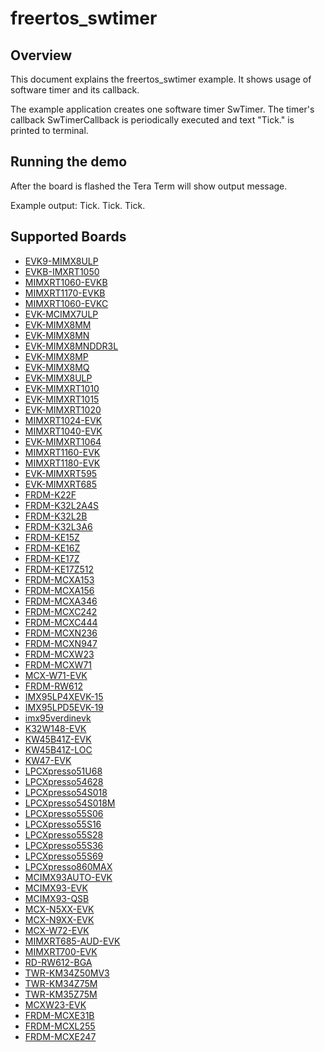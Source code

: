 # freertos_swtimer

## Overview
This document explains the freertos_swtimer example. It shows usage of software timer and its
callback.

The example application creates one software timer SwTimer. The timer's callback SwTimerCallback is
periodically executed and text "Tick." is printed to terminal.



## Running the demo
After the board is flashed the Tera Term will show output message.

Example output:
Tick.
Tick.
Tick.

## Supported Boards
- [EVK9-MIMX8ULP](../../_boards/evk9mimx8ulp/freertos_examples/freertos_swtimer/example_board_readme.md)
- [EVKB-IMXRT1050](../../_boards/evkbimxrt1050/freertos_examples/freertos_swtimer/example_board_readme.md)
- [MIMXRT1060-EVKB](../../_boards/evkbmimxrt1060/freertos_examples/freertos_swtimer/example_board_readme.md)
- [MIMXRT1170-EVKB](../../_boards/evkbmimxrt1170/freertos_examples/freertos_swtimer/example_board_readme.md)
- [MIMXRT1060-EVKC](../../_boards/evkcmimxrt1060/freertos_examples/freertos_swtimer/example_board_readme.md)
- [EVK-MCIMX7ULP](../../_boards/evkmcimx7ulp/freertos_examples/freertos_swtimer/example_board_readme.md)
- [EVK-MIMX8MM](../../_boards/evkmimx8mm/freertos_examples/freertos_swtimer/example_board_readme.md)
- [EVK-MIMX8MN](../../_boards/evkmimx8mn/freertos_examples/freertos_swtimer/example_board_readme.md)
- [EVK-MIMX8MNDDR3L](../../_boards/evkmimx8mnddr3l/freertos_examples/freertos_swtimer/example_board_readme.md)
- [EVK-MIMX8MP](../../_boards/evkmimx8mp/freertos_examples/freertos_swtimer/example_board_readme.md)
- [EVK-MIMX8MQ](../../_boards/evkmimx8mq/freertos_examples/freertos_swtimer/example_board_readme.md)
- [EVK-MIMX8ULP](../../_boards/evkmimx8ulp/freertos_examples/freertos_swtimer/example_board_readme.md)
- [EVK-MIMXRT1010](../../_boards/evkmimxrt1010/freertos_examples/freertos_swtimer/example_board_readme.md)
- [EVK-MIMXRT1015](../../_boards/evkmimxrt1015/freertos_examples/freertos_swtimer/example_board_readme.md)
- [EVK-MIMXRT1020](../../_boards/evkmimxrt1020/freertos_examples/freertos_swtimer/example_board_readme.md)
- [MIMXRT1024-EVK](../../_boards/evkmimxrt1024/freertos_examples/freertos_swtimer/example_board_readme.md)
- [MIMXRT1040-EVK](../../_boards/evkmimxrt1040/freertos_examples/freertos_swtimer/example_board_readme.md)
- [EVK-MIMXRT1064](../../_boards/evkmimxrt1064/freertos_examples/freertos_swtimer/example_board_readme.md)
- [MIMXRT1160-EVK](../../_boards/evkmimxrt1160/freertos_examples/freertos_swtimer/example_board_readme.md)
- [MIMXRT1180-EVK](../../_boards/evkmimxrt1180/freertos_examples/freertos_swtimer/example_board_readme.md)
- [EVK-MIMXRT595](../../_boards/evkmimxrt595/freertos_examples/freertos_swtimer/example_board_readme.md)
- [EVK-MIMXRT685](../../_boards/evkmimxrt685/freertos_examples/freertos_swtimer/example_board_readme.md)
- [FRDM-K22F](../../_boards/frdmk22f/freertos_examples/freertos_swtimer/example_board_readme.md)
- [FRDM-K32L2A4S](../../_boards/frdmk32l2a4s/freertos_examples/freertos_swtimer/example_board_readme.md)
- [FRDM-K32L2B](../../_boards/frdmk32l2b/freertos_examples/freertos_swtimer/example_board_readme.md)
- [FRDM-K32L3A6](../../_boards/frdmk32l3a6/freertos_examples/freertos_swtimer/example_board_readme.md)
- [FRDM-KE15Z](../../_boards/frdmke15z/freertos_examples/freertos_swtimer/example_board_readme.md)
- [FRDM-KE16Z](../../_boards/frdmke16z/freertos_examples/freertos_swtimer/example_board_readme.md)
- [FRDM-KE17Z](../../_boards/frdmke17z/freertos_examples/freertos_swtimer/example_board_readme.md)
- [FRDM-KE17Z512](../../_boards/frdmke17z512/freertos_examples/freertos_swtimer/example_board_readme.md)
- [FRDM-MCXA153](../../_boards/frdmmcxa153/freertos_examples/freertos_swtimer/example_board_readme.md)
- [FRDM-MCXA156](../../_boards/frdmmcxa156/freertos_examples/freertos_swtimer/example_board_readme.md)
- [FRDM-MCXA346](../../_boards/frdmmcxa346/freertos_examples/freertos_swtimer/example_board_readme.md)
- [FRDM-MCXC242](../../_boards/frdmmcxc242/freertos_examples/freertos_swtimer/example_board_readme.md)
- [FRDM-MCXC444](../../_boards/frdmmcxc444/freertos_examples/freertos_swtimer/example_board_readme.md)
- [FRDM-MCXN236](../../_boards/frdmmcxn236/freertos_examples/freertos_swtimer/example_board_readme.md)
- [FRDM-MCXN947](../../_boards/frdmmcxn947/freertos_examples/freertos_swtimer/example_board_readme.md)
- [FRDM-MCXW23](../../_boards/frdmmcxw23/freertos_examples/freertos_swtimer/example_board_readme.md)
- [FRDM-MCXW71](../../_boards/frdmmcxw71/freertos_examples/freertos_swtimer/example_board_readme.md)
- [MCX-W71-EVK](../../_boards/mcxw71evk/freertos_examples/freertos_swtimer/example_board_readme.md)
- [FRDM-RW612](../../_boards/frdmrw612/freertos_examples/freertos_swtimer/example_board_readme.md)
- [IMX95LP4XEVK-15](../../_boards/imx95lp4xevk15/freertos_examples/freertos_swtimer/example_board_readme.md)
- [IMX95LPD5EVK-19](../../_boards/imx95lpd5evk19/freertos_examples/freertos_swtimer/example_board_readme.md)
- [imx95verdinevk](../../_boards/imx95verdinevk/freertos_examples/freertos_swtimer/example_board_readme.md)
- [K32W148-EVK](../../_boards/k32w148evk/freertos_examples/freertos_swtimer/example_board_readme.md)
- [KW45B41Z-EVK](../../_boards/kw45b41zevk/freertos_examples/freertos_swtimer/example_board_readme.md)
- [KW45B41Z-LOC](../../_boards/kw45b41zloc/freertos_examples/freertos_swtimer/example_board_readme.md)
- [KW47-EVK](../../_boards/kw47evk/freertos_examples/freertos_swtimer/example_board_readme.md)
- [LPCXpresso51U68](../../_boards/lpcxpresso51u68/freertos_examples/freertos_swtimer/example_board_readme.md)
- [LPCXpresso54628](../../_boards/lpcxpresso54628/freertos_examples/freertos_swtimer/example_board_readme.md)
- [LPCXpresso54S018](../../_boards/lpcxpresso54s018/freertos_examples/freertos_swtimer/example_board_readme.md)
- [LPCXpresso54S018M](../../_boards/lpcxpresso54s018m/freertos_examples/freertos_swtimer/example_board_readme.md)
- [LPCXpresso55S06](../../_boards/lpcxpresso55s06/freertos_examples/freertos_swtimer/example_board_readme.md)
- [LPCXpresso55S16](../../_boards/lpcxpresso55s16/freertos_examples/freertos_swtimer/example_board_readme.md)
- [LPCXpresso55S28](../../_boards/lpcxpresso55s28/freertos_examples/freertos_swtimer/example_board_readme.md)
- [LPCXpresso55S36](../../_boards/lpcxpresso55s36/freertos_examples/freertos_swtimer/example_board_readme.md)
- [LPCXpresso55S69](../../_boards/lpcxpresso55s69/freertos_examples/freertos_swtimer/example_board_readme.md)
- [LPCXpresso860MAX](../../_boards/lpcxpresso860max/freertos_examples/freertos_swtimer/example_board_readme.md)
- [MCIMX93AUTO-EVK](../../_boards/mcimx93autoevk/freertos_examples/freertos_swtimer/example_board_readme.md)
- [MCIMX93-EVK](../../_boards/mcimx93evk/freertos_examples/freertos_swtimer/example_board_readme.md)
- [MCIMX93-QSB](../../_boards/mcimx93qsb/freertos_examples/freertos_swtimer/example_board_readme.md)
- [MCX-N5XX-EVK](../../_boards/mcxn5xxevk/freertos_examples/freertos_swtimer/example_board_readme.md)
- [MCX-N9XX-EVK](../../_boards/mcxn9xxevk/freertos_examples/freertos_swtimer/example_board_readme.md)
- [MCX-W72-EVK](../../_boards/mcxw72evk/freertos_examples/freertos_swtimer/example_board_readme.md)
- [MIMXRT685-AUD-EVK](../../_boards/mimxrt685audevk/freertos_examples/freertos_swtimer/example_board_readme.md)
- [MIMXRT700-EVK](../../_boards/mimxrt700evk/freertos_examples/freertos_swtimer/example_board_readme.md)
- [RD-RW612-BGA](../../_boards/rdrw612bga/freertos_examples/freertos_swtimer/example_board_readme.md)
- [TWR-KM34Z50MV3](../../_boards/twrkm34z50mv3/freertos_examples/freertos_swtimer/example_board_readme.md)
- [TWR-KM34Z75M](../../_boards/twrkm34z75m/freertos_examples/freertos_swtimer/example_board_readme.md)
- [TWR-KM35Z75M](../../_boards/twrkm35z75m/freertos_examples/freertos_swtimer/example_board_readme.md)
- [MCXW23-EVK](../../_boards/mcxw23evk/freertos_examples/freertos_swtimer/example_board_readme.md)
- [FRDM-MCXE31B](../../_boards/frdmmcxe31b/freertos_examples/freertos_swtimer/example_board_readme.md)
- [FRDM-MCXL255](../../_boards/frdmmcxl255/freertos_examples/freertos_swtimer/example_board_readme.md)
- [FRDM-MCXE247](../../_boards/frdmmcxe247/freertos_examples/freertos_swtimer/example_board_readme.md)
